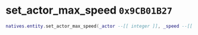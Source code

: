 # set_actor_max_speed `0x9CB01B27`

```lua
natives.entity.set_actor_max_speed(_actor --[[ integer ]], _speed --[[ number ]])
```